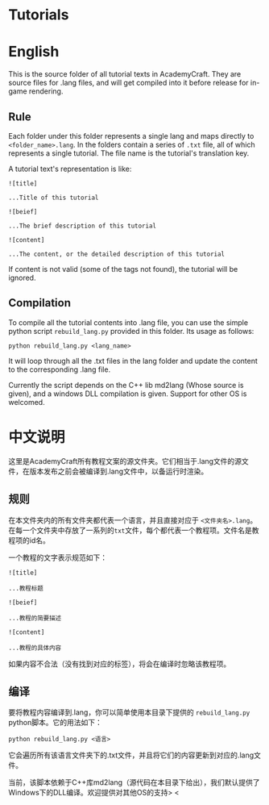 Tutorials
=====

English
=====
This is the source folder of all tutorial texts in AcademyCraft. They are source files for .lang files, and will get compiled into it before release for in-game rendering.

## Rule

Each folder under this folder represents a single lang and maps directly to `<folder_name>.lang`. In the folders contain a series of `.txt` file, all of which represents a single tutorial. The file name is the tutorial's translation key.

A tutorial text's representation is like:

```
![title]

...Title of this tutorial

![beief]

...The brief description of this tutorial

![content]

...The content, or the detailed description of this tutorial
```

If content is not valid (some of the tags not found), the tutorial will be ignored.

## Compilation

To compile all the tutorial contents into .lang file, you can use the simple python script `rebuild_lang.py` provided in this folder. Its usage as follows:

```
python rebuild_lang.py <lang_name>
```

It will loop through all the .txt files in the lang folder and update the content to the corresponding .lang file.

Currently the script depends on the C++ lib md2lang (Whose source is given), and a windows DLL compilation is given. Support for other OS is welcomed.


中文说明
=====

这里是AcademyCraft所有教程文案的源文件夹。它们相当于.lang文件的源文件，在版本发布之前会被编译到.lang文件中，以备运行时渲染。

## 规则

在本文件夹内的所有文件夹都代表一个语言，并且直接对应于 `<文件夹名>.lang`。在每一个文件夹中存放了一系列的`txt`文件，每个都代表一个教程项。文件名是教程项的id名。

一个教程的文字表示规范如下：

```
![title]

...教程标题

![beief]

...教程的简要描述

![content]

...教程的具体内容
```

如果内容不合法（没有找到对应的标签），将会在编译时忽略该教程项。

## 编译

要将教程内容编译到.lang，你可以简单使用本目录下提供的 `rebuild_lang.py` python脚本。它的用法如下：

```
python rebuild_lang.py <语言>
```

它会遍历所有该语言文件夹下的.txt文件，并且将它们的内容更新到对应的.lang文件。

当前，该脚本依赖于C++库md2lang（源代码在本目录下给出），我们默认提供了Windows下的DLL编译。欢迎提供对其他OS的支持> <
